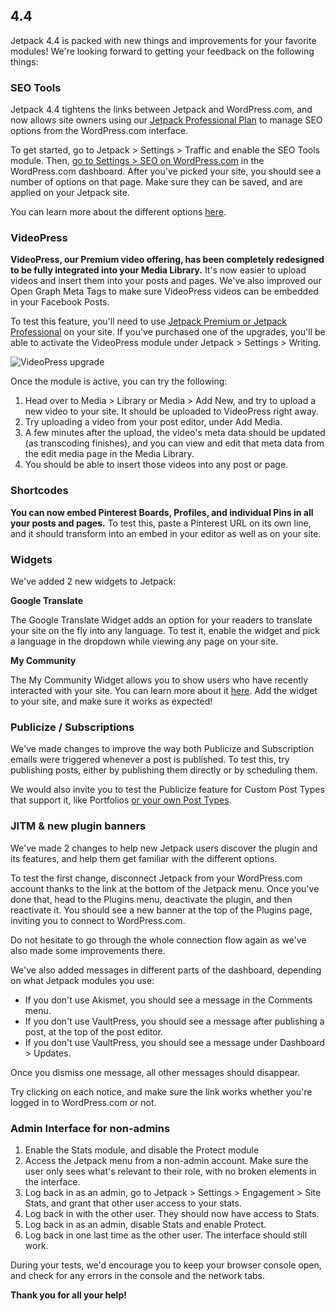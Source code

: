 ## 4.4

Jetpack 4.4 is packed with new things and improvements for your favorite modules! We're looking forward to getting your feedback on the following things:

### SEO Tools

Jetpack 4.4 tightens the links between Jetpack and WordPress.com, and now allows site owners using our [Jetpack Professional Plan](https://jetpack.com/features/) to manage SEO options from the WordPress.com interface.

To get started, go to Jetpack > Settings > Traffic and enable the SEO Tools module. Then, [go to Settings > SEO on WordPress.com](https://wordpress.com/settings/seo) in the WordPress.com dashboard. After you've picked your site, you should see a number of options on that page. Make sure they can be saved, and are applied on your Jetpack site.

You can learn more about the different options [here](https://en.blog.wordpress.com/2016/10/03/attract-more-visitors-to-your-business-site-with-our-advanced-seo-tools/).

### VideoPress

**VideoPress, our Premium video offering, has been completely redesigned to be fully integrated into your Media Library.** It's now easier to upload videos and insert them into your posts and pages.
We've also improved our Open Graph Meta Tags to make sure VideoPress videos can be embedded in your Facebook Posts.

To test this feature, you'll need to use [Jetpack Premium or Jetpack Professional](https://jetpack.com/features/) on your site. If you've purchased one of the upgrades, you'll be able to activate the VideoPress module under Jetpack > Settings > Writing.

![VideoPress upgrade](https://cloud.githubusercontent.com/assets/5528445/20008893/b296c05c-a278-11e6-89af-f086aac100fe.png)

Once the module is active, you can try the following:

1. Head over to Media > Library or Media > Add New, and try to upload a new video to your site. It should be uploaded to VideoPress right away.
2. Try uploading a video from your post editor, under Add Media.
3. A few minutes after the upload, the video's meta data should be updated (as transcoding finishes), and you can view and edit that meta data from the edit media page in the Media Library.
4. You should be able to insert those videos into any post or page.

### Shortcodes

**You can now embed Pinterest Boards, Profiles, and individual Pins in all your posts and pages.** To test this, paste a Pinterest URL on its own line, and it should transform into an embed in your editor as well as on your site.

### Widgets

We've added 2 new widgets to Jetpack:

**Google Translate**

The Google Translate Widget adds an option for your readers to translate your site on the fly into any language. To test it, enable the widget and pick a language in the dropdown while viewing any page on your site.

**My Community**

The My Community Widget allows you to show users who have recently interacted with your site. You can learn more about it [here](http://en.support.wordpress.com/widgets/my-community/). Add the widget to your site, and make sure it works as expected!

### Publicize / Subscriptions

We've made changes to improve the way both Publicize and Subscription emails were triggered whenever a post is published. To test this, try publishing posts, either by publishing them directly or by scheduling them.

We would also invite you to test the Publicize feature for Custom Post Types that support it, like Portfolios [or your own Post Types](https://jetpack.com/support/publicize/#custom-post-types).

### JITM & new plugin banners

We've made 2 changes to help new Jetpack users discover the plugin and its features, and help them get familiar with the different options.

To test the first change, disconnect Jetpack from your WordPress.com account thanks to the link at the bottom of the Jetpack menu. Once you've done that, head to the Plugins menu, deactivate the plugin, and then reactivate it. You should see a new banner at the top of the Plugins page, inviting you to connect to WordPress.com.

Do not hesitate to go through the whole connection flow again as we've also made some improvements there.

We've also added messages in different parts of the dashboard, depending on what Jetpack modules you use:

- If you don't use Akismet, you should see a message in the Comments menu.
- If you don't use VaultPress, you should see a message after publishing a post, at the top of the post editor.
- If you don't use VaultPress, you should see a message under Dashboard > Updates.

Once you dismiss one message, all other messages should disappear.

Try clicking on each notice, and make sure the link works whether you're logged in to WordPress.com or not.

### Admin Interface for non-admins

1. Enable the Stats module, and disable the Protect module
2. Access the Jetpack menu from a non-admin account. Make sure the user only sees what's relevant to their role, with no broken elements in the interface.
3. Log back in as an admin, go to Jetpack > Settings > Engagement > Site Stats, and grant that other user access to your stats.
4. Log back in with the other user. They should now have access to Stats.
5. Log back in as an admin, disable Stats and enable Protect.
6. Log back in one last time as the other user. The interface should still work.

During your tests, we'd encourage you to keep your browser console open, and check for any errors in the console and the network tabs.

**Thank you for all your help!**
